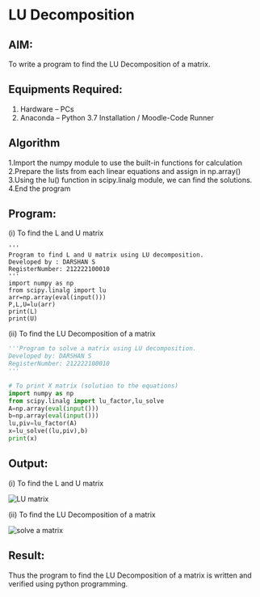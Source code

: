 # LU Decomposition 

## AIM:
To write a program to find the LU Decomposition of a matrix.

## Equipments Required:
1. Hardware – PCs
2. Anaconda – Python 3.7 Installation / Moodle-Code Runner

## Algorithm
1.Import the numpy module to use the built-in functions for calculation
2.Prepare the lists from each linear equations and assign in np.array()   
3.Using the lu() function in scipy.linalg module, we can find the solutions.   
4.End the program
## Program:
(i) To find the L and U matrix
```pythono
'''
Program to find L and U matrix using LU decomposition.
Developed by : DARSHAN S  
RegisterNumber: 212222100010
'''
import numpy as np
from scipy.linalg import lu
arr=np.array(eval(input()))
P,L,U=lu(arr)
print(L)
print(U)
```
(ii) To find the LU Decomposition of a matrix
```python
'''Program to solve a matrix using LU decomposition.
Developed by: DARSHAN S 
RegisterNumber: 212222100010
'''

# To print X matrix (solution to the equations)
import numpy as np
from scipy.linalg import lu_factor,lu_solve
A=np.array(eval(input()))
b=np.array(eval(input()))
lu,piv=lu_factor(A)
x=lu_solve((lu,piv),b)
print(x)

```

## Output:
(i) To find the L and U matrix

![LU matrix](https://github.com/Darshans05/LU-Decomposition/assets/115534676/1add59a4-26fe-44cb-8f67-76fadcee57ca)

(ii) To find the LU Decomposition of a matrix

![solve a matrix](https://github.com/Darshans05/LU-Decomposition/assets/115534676/879fc7d3-eb69-4265-8b12-a3b0dc689237)

## Result:
Thus the program to find the LU Decomposition of a matrix is written and verified using python programming.


